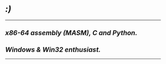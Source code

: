 # ***:)***
---------------------
## ***x86-64 assembly (MASM), C and Python.***
## ***Windows & Win32 enthusiast.***
----------------------
